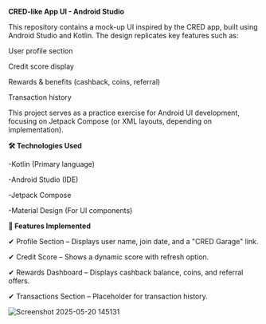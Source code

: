 **CRED-like App UI - Android Studio**

This repository contains a mock-up UI inspired by the CRED app, built using Android Studio and Kotlin. The design replicates key features such as:

User profile section

Credit score display

Rewards & benefits (cashback, coins, referral)

Transaction history

This project serves as a practice exercise for Android UI development, focusing on Jetpack Compose (or XML layouts, depending on implementation).

**🛠️ Technologies Used**

 -Kotlin (Primary language)

 -Android Studio (IDE)

 -Jetpack Compose

 -Material Design (For UI components)

**🔧 Features Implemented**

✔ Profile Section – Displays user name, join date, and a "CRED Garage" link.

✔ Credit Score – Shows a dynamic score with refresh option.

✔ Rewards Dashboard – Displays cashback balance, coins, and referral offers.

✔ Transactions Section – Placeholder for transaction history.










![Screenshot 2025-05-20 145131](https://github.com/user-attachments/assets/7f492d18-0728-4d76-980c-e61fc225cd11)
